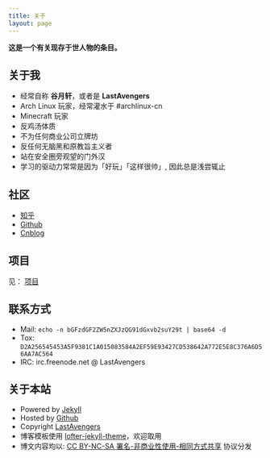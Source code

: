 ```yaml
---
title: 关于
layout: page
---
```


**这是一个有关现存于世人物的条目。**

关于我
---
* 经常自称 **谷月轩**，或者是 **LastAvengers**
* Arch Linux 玩家，经常灌水于 #archlinux-cn
* Minecraft 玩家
* 反鸡汤体质
* 不为任何商业公司立牌坊
* 反任何无脑黑和原教旨主义者
* 站在安全圈旁观望的门外汉
* 学习的驱动力常常是因为「好玩」「这样很帅」, 因此总是浅尝辄止

社区
---
* [知乎](http://www.zhihu.com/people/lastavengers)
* [Github](https://github.com/LastAvenger)
* [Cnblog](http://www.cnblogs.com/lastavengers)

项目
---
见： [项目](/projects.html)

联系方式
---
* Mail: `echo -n bGFzdGF2ZW5nZXJzQG91dGxvb2suY29t | base64 -d`
* Tox:  `D2A256545453A5F9381C1A015083584A2EF59E93427CD538642A772E5E8C376A6D56AA7AC564`
* IRC: irc.freenode.net @ LastAvengers

关于本站
---
* Powered by [Jekyll](http://jekyllrb.com/) 
* Hosted by [Github](https://github.com) 
* Copyright [LastAvengers](/)
* 博客模板使用 [lofter-jekyll-theme](https//github.com/lastavenger/lofter-jekyll-theme)，欢迎取用
* 博文内容均以: [CC BY-NC-SA 署名-非商业性使用-相同方式共享](https://creativecommons.org/licenses/by-nc-sa/3.0/cn/legalcode) 协议分发
